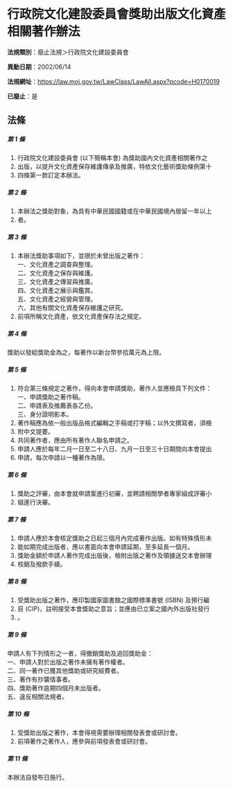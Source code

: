 # 行政院文化建設委員會獎助出版文化資產相關著作辦法

**法規類別**：廢止法規＞行政院文化建設委員會

**異動日期**：2002/06/14  

**法規網址**：https://law.moj.gov.tw/LawClass/LawAll.aspx?pcode=H0170019

**已廢止**：是



## 法條
##### 第 1 條
1. 行政院文化建設委員會 (以下簡稱本會) 為獎助國內文化資產相關著作之
1. 出版，以提升文化資產保存維護傳承及推廣，特依文化藝術獎助條例第十
1. 四條第一款訂定本辦法。

##### 第 2 條
1. 本辦法之獎助對象，為具有中華民國國籍或在中華民國境內居留一年以上
1. 者。

##### 第 3 條
1. 本辦法獎助事項如下，並限於未曾出版之著作：  
一、文化資產之調查與整理。  
二、文化資產之保存與維護。  
三、文化資產之傳習與推廣。  
四、文化資產之展示與鑑賞。  
五、文化資產之經營與管理。  
六、其他有關文化資產保存維護之研究。
1. 前項所稱文化資產，依文化資產保存法之規定。

##### 第 4 條
獎助以發給獎助金為之，每著作以新台幣參拾萬元為上限。

##### 第 5 條
1. 符合第三條規定之著作，得向本會申請獎助，著作人並應檢具下列文件：  
一、申請獎助之著作稿。  
二、申請表及推薦表各乙份。  
三、身分證明影本。
1. 著作稿應為依一般出版品格式編輯之手稿或打字稿；以外文撰寫者，須檢
1. 附中文提要。
1. 共同著作者，應由所有著作人聯名申請之。
1. 申請人應於每年二月一日至二十八日、九月一日至三十日期間向本會提出
1. 申請，每次申請以一種著作為限。

##### 第 6 條
1. 獎助之評審，由本會就申請案進行初審，並聘請相關學者專家組成評審小
1. 組進行決審。

##### 第 7 條
1. 申請人應於本會核定獎助之日起三個月內完成著作出版。如有特殊情形未
1. 能如期完成出版者，應以書面向本會申請延期，至多延長一個月。
1. 獎助金額於申請人著作完成出版後，檢附出版之著作及領據送交本會辦理
1. 核銷及撥款手續。

##### 第 8 條
1. 受獎助出版之著作，應印製國家圖書館之國際標準書號 (ISBN) 及預行編
1. 目 (CIP)，註明接受本會獎助之意旨；並應由已立案之國內外出版社發行
1. 。

##### 第 9 條
申請人有下列情形之一者，得撤銷獎助及追回獎助金：  
一、申請人對於出版之著作未擁有著作權者。  
二、同一著作已獲其他獎助或研究經費者。  
三、著作有抄襲情事者。  
四、獎助著作逾期四個月未出版者。  
五、違反相關法規者。

##### 第 10 條
1. 受獎助出版之著作，本會得視需要辦理相關發表會或研討會。
1. 前項著作之著作人，應參與前項發表會或研討會。

##### 第 11 條
本辦法自發布日施行。



